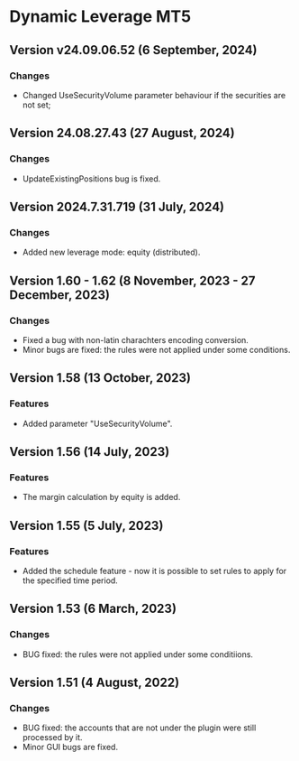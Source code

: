 # Dynamic Leverage MT5

## Version v24.09.06.52 (6 September, 2024)
### Changes
* Changed UseSecurityVolume parameter behaviour if the securities are not set;

## Version 24.08.27.43 (27 August, 2024)
### Changes
* UpdateExistingPositions bug is fixed.

## Version 2024.7.31.719 (31 July, 2024)
### Changes
* Added new leverage mode: equity (distributed).

## Version 1.60 - 1.62 (8 November, 2023 - 27 December, 2023)
### Changes
* Fixed a bug with non-latin charachters encoding conversion.
* Minor bugs are fixed: the rules were not applied under some conditions.

## Version 1.58 (13 October, 2023)
### Features
* Added parameter "UseSecurityVolume".

## Version 1.56 (14 July, 2023)
### Features
* The margin calculation by equity is added.

## Version 1.55 (5 July, 2023)
### Features
* Added the schedule feature - now it is possible to set rules to apply for the specified time period.

## Version 1.53 (6 March, 2023)
### Changes
* BUG fixed: the rules were not applied under some conditiions.

## Version 1.51 (4 August, 2022)
### Changes
* BUG fixed: the accounts that are not under the plugin were still processed by it.
* Minor GUI bugs are fixed.
